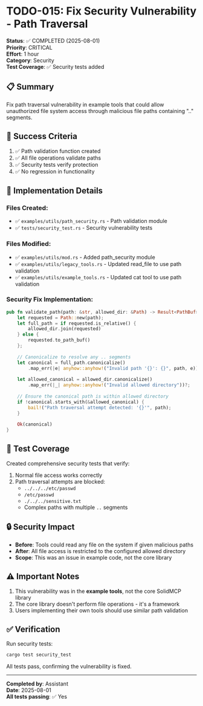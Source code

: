 # TODO-015: Fix Security Vulnerability - Path Traversal

**Status**: ✅ COMPLETED (2025-08-01)  
**Priority**: CRITICAL  
**Effort**: 1 hour  
**Category**: Security  
**Test Coverage**: ✅ Security tests added

## 📋 Summary

Fix path traversal vulnerability in example tools that could allow unauthorized file system access through malicious file paths containing ".." segments.

## 🎯 Success Criteria

1. ✅ Path validation function created
2. ✅ All file operations validate paths
3. ✅ Security tests verify protection
4. ✅ No regression in functionality

## 📝 Implementation Details

### Files Created:
- ✅ `examples/utils/path_security.rs` - Path validation module
- ✅ `tests/security_test.rs` - Security vulnerability tests

### Files Modified:
- ✅ `examples/utils/mod.rs` - Added path_security module
- ✅ `examples/utils/legacy_tools.rs` - Updated read_file to use path validation
- ✅ `examples/utils/example_tools.rs` - Updated cat tool to use path validation

### Security Fix Implementation:

```rust
pub fn validate_path(path: &str, allowed_dir: &Path) -> Result<PathBuf> {
    let requested = Path::new(path);
    let full_path = if requested.is_relative() {
        allowed_dir.join(requested)
    } else {
        requested.to_path_buf()
    };
    
    // Canonicalize to resolve any .. segments
    let canonical = full_path.canonicalize()
        .map_err(|e| anyhow::anyhow!("Invalid path '{}': {}", path, e))?;
    
    let allowed_canonical = allowed_dir.canonicalize()
        .map_err(|_| anyhow::anyhow!("Invalid allowed directory"))?;
    
    // Ensure the canonical path is within allowed directory
    if !canonical.starts_with(&allowed_canonical) {
        bail!("Path traversal attempt detected: '{}'", path);
    }
    
    Ok(canonical)
}
```

## 🧪 Test Coverage

Created comprehensive security tests that verify:
1. Normal file access works correctly
2. Path traversal attempts are blocked:
   - `../../../etc/passwd`
   - `/etc/passwd` 
   - `./../../sensitive.txt`
   - Complex paths with multiple `..` segments

## 🔒 Security Impact

- **Before**: Tools could read any file on the system if given malicious paths
- **After**: All file access is restricted to the configured allowed directory
- **Scope**: This was an issue in example code, not the core library

## ⚠️ Important Notes

1. This vulnerability was in the **example tools**, not the core SolidMCP library
2. The core library doesn't perform file operations - it's a framework
3. Users implementing their own tools should use similar path validation

## ✅ Verification

Run security tests:
```bash
cargo test security_test
```

All tests pass, confirming the vulnerability is fixed.

---

**Completed by**: Assistant  
**Date**: 2025-08-01  
**All tests passing**: ✅ Yes